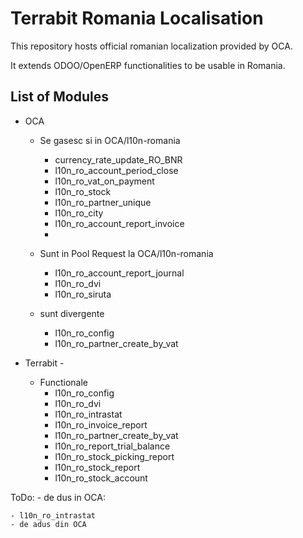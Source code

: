 
Terrabit Romania Localisation
==============================

This repository hosts official romanian localization provided by OCA.

It extends ODOO/OpenERP functionalities to be usable in Romania.


List of Modules
---------------

* OCA
    - Se gasesc si in OCA/l10n-romania
        + currency_rate_update_RO_BNR 
        + l10n_ro_account_period_close 
        + l10n_ro_vat_on_payment
        + l10n_ro_stock
        + l10n_ro_partner_unique
        + l10n_ro_city
        - l10n_ro_account_report_invoice
        - 
        
    - Sunt in Pool Request la OCA/l10n-romania
        - l10n_ro_account_report_journal  
        - l10n_ro_dvi 
        - l10n_ro_siruta
        
     - sunt divergente
        - l10n_ro_config 
        - l10n_ro_partner_create_by_vat

* Terrabit - 
    - Functionale
        - l10n_ro_config   
        - l10n_ro_dvi
        - l10n_ro_intrastat
        - l10n_ro_invoice_report
        - l10n_ro_partner_create_by_vat
        - l10n_ro_report_trial_balance
        - l10n_ro_stock_picking_report
        - l10n_ro_stock_report
        - l10n_ro_stock_account
        
        
ToDo:
    - de dus in OCA:
        
    - l10n_ro_intrastat
    - de adus din OCA
        
   
 